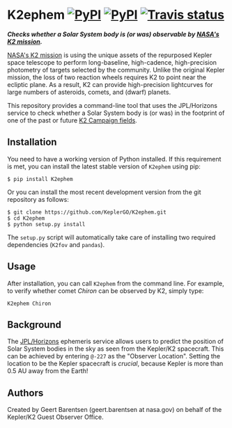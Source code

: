 # K2ephem [![PyPI](http://img.shields.io/pypi/v/K2ephem.svg)](https://pypi.python.org/pypi/K2ephem/) [![PyPI](http://img.shields.io/pypi/dm/K2ephem.svg)](https://pypi.python.org/pypi/K2ephem/) [![Travis status](https://travis-ci.org/KeplerGO/K2ephem.svg)](https://travis-ci.org/KeplerGO/K2ephem)
***Checks  whether a Solar System body is (or was) observable by [NASA's K2 mission](http://keplerscience.arc.nasa.gov).***

[NASA's K2 mission](http://keplerscience.arc.nasa.gov) is using 
the unique assets of the repurposed Kepler space telescope 
to perform long-baseline, high-cadence, high-precision photometry 
of targets selected by the community. 
Unlike the original Kepler mission, the loss of two reaction wheels 
requires K2 to point near the ecliptic plane. 
As a result, K2 can provide high-precision lightcurves 
for large numbers of asteroids, comets, and (dwarf) planets.  

This repository provides a command-line tool that uses the JPL/Horizons
service to check whether a Solar System body is (or was) in the footprint
of one of the past or future [K2 Campaign fields](http://keplerscience.arc.nasa.gov/k2-fields.html).

## Installation
You need to have a working version of Python installed.
If this requirement is met, you can install the latest stable version
of `K2ephem` using pip:
```
$ pip install K2ephem
```
Or you can install the most recent development version
from the git repository as follows:
```
$ git clone https://github.com/KeplerGO/K2ephem.git
$ cd K2ephem
$ python setup.py install
```
The `setup.py` script will automatically take care of installing two required dependencies (`K2fov` and `pandas`).

## Usage
After installation, you can call `K2ephem` from the command line.
For example, to verify whether comet *Chiron* can be observed by K2,
simply type:
```
K2ephem Chiron
```

## Background
The [JPL/Horizons](http://ssd.jpl.nasa.gov/horizons.cgi)
ephemeris service allows users to predict the position
of Solar System bodies in the sky as seen from the Kepler/K2 spacecraft.
This can be achieved by entering `@-227` as the "Observer Location".
Setting the location to be the Kepler spacecraft is *crucial*,
because Kepler is more than 0.5 AU away from the Earth!

## Authors
Created by Geert Barentsen (geert.barentsen at nasa.gov)
on behalf of the Kepler/K2 Guest Observer Office.
